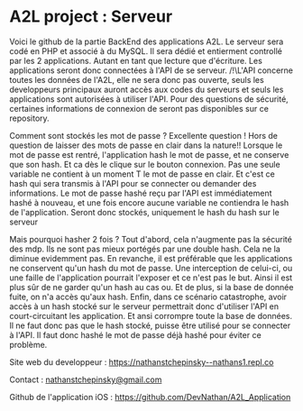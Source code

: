 # A2L project : Serveur
Voici le github de la partie BackEnd des applications A2L. 
Le serveur sera codé en PHP et associé à du MySQL. 
Il sera dédié et entierment controllé par les 2 applications. Autant en tant que lecture que d'écriture.
Les applications seront donc connectées à l'API de se serveur. 
/!\L'API concerne toutes les données de l'A2L, elle ne sera donc pas ouverte, seuls les developpeurs principaux auront accès aux codes du serveurs et seuls les applications sont autorisées à utiliser l'API. Pour des questions de sécurité, certaines informations de connexion de seront pas disponibles sur ce repository. 

Comment sont stockés les mot de passe ? 
Excellente question ! Hors de question de laisser des mots de passe en clair dans la nature!! Lorsque le mot de passe est rentré, l'application hash le mot de passe, et ne conserve que son hash. Et ca dès le clique sur le bouton connexion. Pas une seule variable ne contient à un moment T le mot de passe en clair. Et c'est ce hash qui sera transmis à l'API pour se connecter ou demander des informations. Le mot de passe hashé reçu par l'API est immédiatement hashé à nouveau, et une fois encore aucune variable ne contiendra le hash de l'application. Seront donc stockés, uniquement le hash du hash sur le serveur 

Mais pourquoi hasher 2 fois ? 
Tout d'abord, cela n'augmente pas la sécurité des mdp. Ils ne sont pas mieux portégés par une double hash. Cela ne la diminue evidemment pas. En revanche, il est préférable que les applications ne conservent qu'un hash du mot de passe. Une interception de celui-ci, ou une faille de l'application pourrait l'exposer et ce n'est pas le but. Ainsi il est plus sûr de ne garder qu'un hash au cas ou. Et de plus, si la base de donnée fuite, on n'a accès qu'aux hash. Enfin, dans ce scénario catastrophe, avoir accès à un hash stocké sur le serveur permettrait donc d'utiliser l'API en court-circuitant les application. Et ansi corrompre toute la base de données. Il ne faut donc pas que le hash stocké, puisse être utilisé pour se connecter à l'API. Il faut donc hashé le mot de passe déjà hashé pour éviter ce problème. 

Site web du developpeur : https://nathanstchepinsky--nathans1.repl.co

Contact : nathanstchepinsky@gmail.com

Github de l'application iOS : https://github.com/DevNathan/A2L_Application
